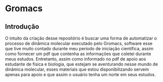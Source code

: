 # Gromacs
## Introdução
O intuito da criação desse repositório é buscar uma forma de automatizar o processo de dinâmica molecular executado pelo Gromacs, software esse que tive muito contado durante meu período de iniciação científica, assim como fornecer um pdf que contenha as informações que coletei durante meus estudos. Entretanto, assim como informado no pdf de apoio aos estudante de física e biologia, que estejam se aventurando nesse mundo de dinâmica molecular, esses materiais que estou disponibilizando servem apenas para apoio e que assim o usuário tenha um norte em seus estudos.
